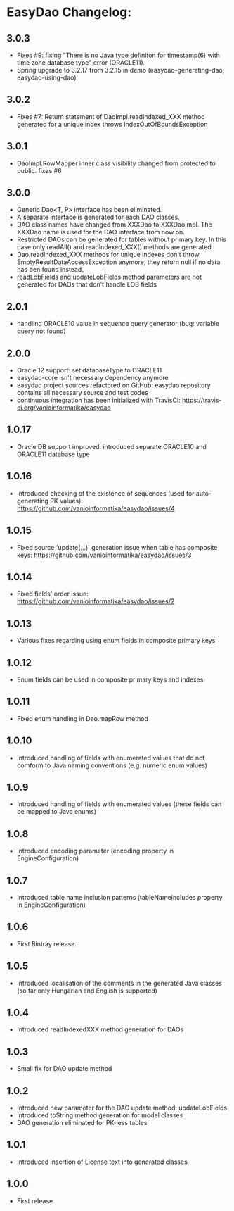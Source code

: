 # EasyDao Changelog:

## 3.0.3

* Fixes #9: fixing "There is no Java type definiton for timestamp(6) with time zone database type" error (ORACLE11).
* Spring upgrade to 3.2.17 from 3.2.15 in demo (easydao-generating-dao, easydao-using-dao)

## 3.0.2

* Fixes #7: Return statement of DaoImpl.readIndexed_XXX method generated for a unique index throws IndexOutOfBoundsException

## 3.0.1

* DaoImpl.RowMapper inner class visibility changed from protected to public. fixes #6

## 3.0.0

* Generic Dao<T, P> interface has been eliminated.
* A separate interface is generated for each DAO classes.
* DAO class names have changed from XXXDao to XXXDaoImpl. The XXXDao name is used for the DAO interface from now on.
* Restricted DAOs can be generated for tables without primary key. In this case only readAll() and readIndexed_XXX() methods are generated.
* Dao.readIndexed_XXX methods for unique indexes don't throw EmptyResultDataAccessException anymore, they return null if no data has ben found instead.
* readLobFields and updateLobFields method parameters are not generated for DAOs that don't handle LOB fields

## 2.0.1

* handling ORACLE10 value in sequence query generator (bug: variable query not found)

## 2.0.0

* Oracle 12 support: set databaseType to ORACLE11
* easydao-core isn't necessary dependency anymore
* easydao project sources refactored on GitHub: easydao repository contains all necessary source and test codes
* continuous integration has been initialized with TravisCI: https://travis-ci.org/vanioinformatika/easydao

## 1.0.17

* Oracle DB support improved: introduced separate ORACLE10 and ORACLE11 database type

## 1.0.16

* Introduced checking of the existence of sequences (used for auto-generating PK values): https://github.com/vanioinformatika/easydao/issues/4

## 1.0.15

* Fixed source 'update(...)' generation issue when table has composite keys: https://github.com/vanioinformatika/easydao/issues/3

## 1.0.14

* Fixed fields' order issue: https://github.com/vanioinformatika/easydao/issues/2

## 1.0.13

* Various fixes regarding using enum fields in composite primary keys

## 1.0.12

* Enum fields can be used in composite primary keys and indexes

## 1.0.11

* Fixed enum handling in Dao.mapRow method

## 1.0.10

* Introduced handling of fields with enumerated values that do not comform to Java naming conventions (e.g. numeric enum values)

## 1.0.9

* Introduced handling of fields with enumerated values (these fields can be mapped to Java enums)

## 1.0.8

* Introduced encoding parameter (encoding property in EngineConfiguration)

## 1.0.7

* Introduced table name inclusion patterns (tableNameIncludes property in EngineConfiguration)

## 1.0.6

* First Bintray release.

## 1.0.5

* Introduced localisation of the comments in the generated Java classes (so far only Hungarian and English is supported)

## 1.0.4

* Introduced readIndexedXXX method generation for DAOs

## 1.0.3

* Small fix for DAO update method

## 1.0.2

* Introduced new parameter for the DAO update method: updateLobFields  
* Introduced toString method generation for model classes  
* DAO generation eliminated for PK-less tables

## 1.0.1

* Introduced insertion of License text into generated classes

## 1.0.0

* First release

